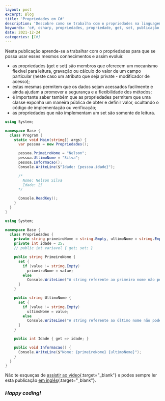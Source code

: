 ```yaml
---
layout: post
excerpt: Blog
title: 'Propriedades em C#'
description: 'Descobre como se trabalha com o propriedades na linguagem de programação C#. Obtém respostas às tuas dúvidas com a teoria e os exemplos apresentados.'
keywords: 'c#, csharp, propriedades, propriedade, get, set, publicação'
date: 2021-12-24
categories: [C#]
---
```


Nesta publicação aprende-se a trabalhar com o propriedades para que se possa usar esses mesmos conhecimentos e assim evoluir.

- as propriedades (get e set) são membros que oferecem um mecanismo flexível para leitura, gravação ou cálculo do valor de um campo particular (neste caso um atributo que seja private - modificador de acesso);
- estas mesmas permitem que os dados sejam acessados facilmente e ainda ajudam a promover a segurança e a flexibilidade dos métodos;
- é importante saber também que as propriedades permitem que uma classe exponha um maneira pública de obter e definir valor, ocultando o código de implementação ou verificação;
- as propriedades que não implementam um set são somente de leitura.

```csharp
using System;

namespace Base {
  class Program {
    static void Main(string[] args) {
      var pessoa = new Propriedades();

      pessoa.PrimeiroNome = "Nelson";
      pessoa.UltimoNome = "Silva";
      pessoa.Informacao();
      Console.WriteLine($"Idade: {pessoa.idade}");

      /*
        Nome: Nelson Silva
        Idade: 25
      */

      Console.ReadKey();
    }
  }
}
```

```csharp
using System;

namespace Base {
  class Propriedades {
    private string primeiroNome = string.Empty, ultimoNome = string.Empty;
    private int idade = 25;
    // public int variavel { get; set; }

    public string PrimeiroNome {
      set {
        if (value != string.Empty)
          primeiroNome = value;
        else
          Console.WriteLine("A string referente ao primeiro nome não pode estar vazia.");
      }
    }

    public string UltimoNome {
      set {
        if (value != string.Empty)
          ultimoNome = value;
        else
          Console.WriteLine("A string referente ao último nome não pode estar vazia.");
      }
    }

    public int Idade { get => idade; }

    public void Informacao() {
      Console.WriteLine($"Nome: {primeiroNome} {ultimoNome}");
    }
  }
}
```

Não te esqueças de [assistir ao vídeo](https://youtu.be/QjvCyY5a2BM){:target="\_blank"} e podes sempre ler esta publicação [em inglês](https://nelsonsilvadev.com/blog/20211224/properties-in-csharp/){:target="\_blank"}.

### _Happy coding!_
